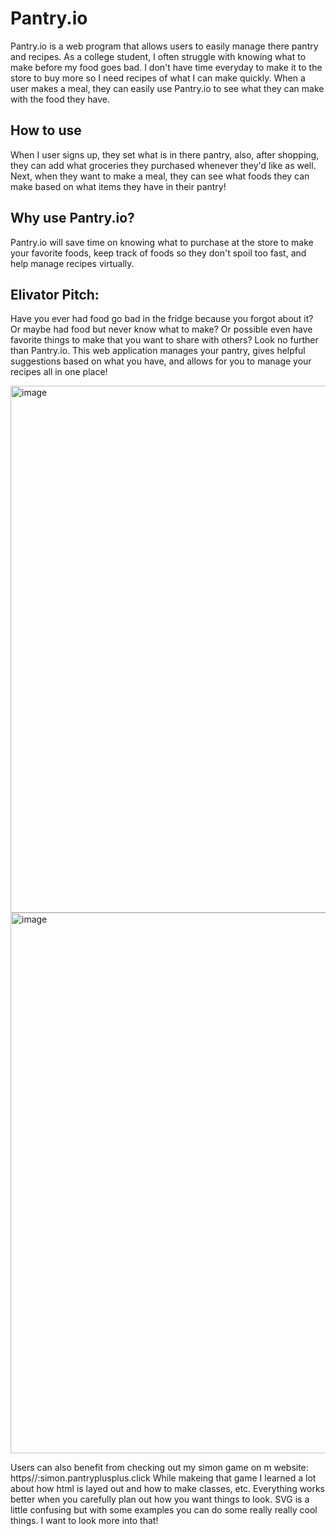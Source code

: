 # Pantry.io
Pantry.io is a web program that allows users to easily manage there pantry and recipes. 
As a college student, I often struggle with knowing what to make before my food goes bad. I don't have time everyday to make it to the store to buy more so I need recipes of what I can make quickly. 
When a user makes a meal, they can easily use Pantry.io to see what they can make with the food they have. 
## How to use
When I user signs up, they set what is in there pantry, also, after shopping, they can add what groceries they purchased whenever they'd like as well. Next, when they want to make a meal, they can see what foods they can make based on what items they have in their pantry!
## Why use Pantry.io?
Pantry.io will save time on knowing what to purchase at the store to make your favorite foods, keep track of foods so they don't spoil too fast, and help manage recipes virtually. 
## Elivator Pitch:
Have you ever had food go bad in the fridge because you forgot about it? Or maybe had food but never know what to make? Or possible even have favorite things to make that you want to share with others? Look no further than Pantry.io. This web application manages your pantry, gives helpful suggestions based on what you have, and allows for you to manage your recipes all in one place!


<img width="843" alt="image" src="https://user-images.githubusercontent.com/6656872/214427423-0f773922-5c2e-4589-8010-70934ed7b0bc.png">

<img width="865" alt="image" src="https://user-images.githubusercontent.com/6656872/214427491-4434e455-204f-4530-a027-41afe17203ed.png">

Users can also benefit from checking out my simon game on m website: https//:simon.pantryplusplus.click
While makeing that game I learned a lot about how html is layed out and how to make classes, etc. Everything works better when you carefully plan out how you want things to look. SVG is a little confusing but with some examples you can do some really really cool things. I want to look more into that!

